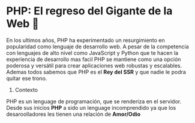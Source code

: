 ﻿<Tags>
  <Badge title="HTML" tag="html"/>
  <Badge title="Php" tag="php"/>
  <Badge title="Dev" tag="dev"/>
</Tags>

# PHP: El regreso del Gigante de la Web 👑

<Author text="Updated: March 21, 24">

En los ultimos años, PHP ha experimentado un resurgimiento en popularidad como lenguaje de desarrollo web. A pesar de la competencia con lenguajes de alto nivel como JavaScript y Python que te hacen la experiencia de desarrollo mas facil PHP se mantiene como una opción poderosa y versátil para crear aplicaciones web robustas y escalables. Ademas todos sabemos que PHP es el **Rey del SSR** y que nadie le podra quitar ese trono.

1. Contexto

PHP es un lenguage de programación, que se renderiza en el servidor. Desde sus inicios **PHP** a sido un lenguage incomprendido ya que los desaroolladores les tienen una relación de **Amor/Odio**